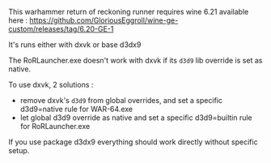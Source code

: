 This warhammer return of reckoning runner requires wine 6.21 available here :
https://github.com/GloriousEggroll/wine-ge-custom/releases/tag/6.20-GE-1

It's runs either with dxvk or base d3dx9

The RoRLauncher.exe doesn't work with dxvk if its `d3d9` lib override is set as native.

To use dxvk, 2 solutions :
* remove dxvk's `d3d9` from global overrides, and set a specific d3d9=native rule for WAR-64.exe
* let global d3d9 override as native and set a specific d3d9=builtin rule for RoRLauncher.exe

If you use package d3dx9 everything should work directly without specific setup.
